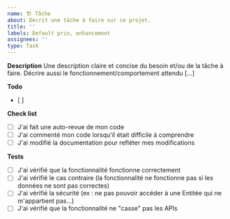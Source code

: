 ```yaml
---
name: 🏗️ Tâche
about: Décrit une tâche à faire sur ce projet.
title: ''
labels: Default prio, enhancement
assignees: ''
type: Task
---
```


**Description**
Une description claire et concise du besoin et/ou de la tâche à faire. 
Décrire aussi le fonctionnement/comportement attendu [...]

**Todo**
- [ ]  

**Check list**
- [ ] J'ai fait une auto-revue de mon code
- [ ] J'ai commenté mon code lorsqu'il était difficile à comprendre
- [ ] J'ai modifié la documentation pour refléter mes modifications 

**Tests**
- [ ] J'ai vérifié que la fonctionnalité fonctionne correctement
- [ ] J'ai vérifié le cas contraire (la fonctionnalité ne fonctionne pas si les données ne sont pas correctes)
- [ ] J'ai vérifié la sécurité (ex : ne pas pouvoir accéder à une Entitée qui ne m'appartient pas...)
- [ ] J'ai vérifié que la fonctionnalité ne "casse" pas les APIs
